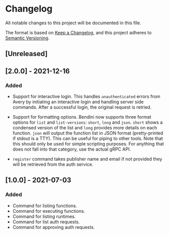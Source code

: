 # Changelog
All notable changes to this project will be documented in this file.

The format is based on [Keep a Changelog](https://keepachangelog.com/en/1.0.0/),
and this project adheres to [Semantic Versioning](https://semver.org/spec/v2.0.0.html).

## [Unreleased]

## [2.0.0] - 2021-12-16

### Added

- Support for interactive login. This handles `unauthenticated` errors from Avery by
  initiating an interactive login and handling server side commands. After a successful
  login, the original request is retried.

- Support for formatting options. Bendini now supports three format options for `list` and
  `list-versions`: `short`, `long` and `json`. `short` shows a condensed version of the
  list and `long` provides more details on each function. `json` will output the function
  list in JSON format (pretty-printed if stdout is a TTY). This can be useful for piping
  to other tools. Note that this should only be used for simple scripting purposes. For
  anything that does not fall into that category, use the actual gRPC API.

- `register` command takes publisher name and email if not provided they will be
  retrieved from the auth service.

## [1.0.0] - 2021-07-03

### Added
- Command for listing functions.
- Command for executing functions.
- Command for listing runtimes.
- Command for list auth requests.
- Command for approving auth requests.
